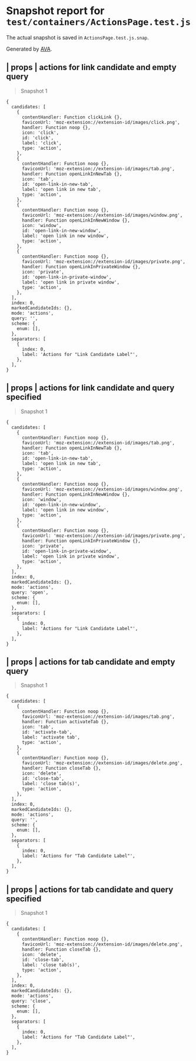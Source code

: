 # Snapshot report for `test/containers/ActionsPage.test.js`

The actual snapshot is saved in `ActionsPage.test.js.snap`.

Generated by [AVA](https://ava.li).

## <ActionsPage /> | props | actions for link candidate and empty query

> Snapshot 1

    {
      candidates: [
        {
          contentHandler: Function clickLink {},
          faviconUrl: 'moz-extension://extension-id/images/click.png',
          handler: Function noop {},
          icon: 'click',
          id: 'click',
          label: 'click',
          type: 'action',
        },
        {
          contentHandler: Function noop {},
          faviconUrl: 'moz-extension://extension-id/images/tab.png',
          handler: Function openLinkInNewTab {},
          icon: 'tab',
          id: 'open-link-in-new-tab',
          label: 'open link in new tab',
          type: 'action',
        },
        {
          contentHandler: Function noop {},
          faviconUrl: 'moz-extension://extension-id/images/window.png',
          handler: Function openLinkInNewWindow {},
          icon: 'window',
          id: 'open-link-in-new-window',
          label: 'open link in new window',
          type: 'action',
        },
        {
          contentHandler: Function noop {},
          faviconUrl: 'moz-extension://extension-id/images/private.png',
          handler: Function openLinkInPrivateWindow {},
          icon: 'private',
          id: 'open-link-in-private-window',
          label: 'open link in private window',
          type: 'action',
        },
      ],
      index: 0,
      markedCandidateIds: {},
      mode: 'actions',
      query: '',
      scheme: {
        enum: [],
      },
      separators: [
        {
          index: 0,
          label: 'Actions for "Link Candidate Label"',
        },
      ],
    }

## <ActionsPage /> | props | actions for link candidate and query specified

> Snapshot 1

    {
      candidates: [
        {
          contentHandler: Function noop {},
          faviconUrl: 'moz-extension://extension-id/images/tab.png',
          handler: Function openLinkInNewTab {},
          icon: 'tab',
          id: 'open-link-in-new-tab',
          label: 'open link in new tab',
          type: 'action',
        },
        {
          contentHandler: Function noop {},
          faviconUrl: 'moz-extension://extension-id/images/window.png',
          handler: Function openLinkInNewWindow {},
          icon: 'window',
          id: 'open-link-in-new-window',
          label: 'open link in new window',
          type: 'action',
        },
        {
          contentHandler: Function noop {},
          faviconUrl: 'moz-extension://extension-id/images/private.png',
          handler: Function openLinkInPrivateWindow {},
          icon: 'private',
          id: 'open-link-in-private-window',
          label: 'open link in private window',
          type: 'action',
        },
      ],
      index: 0,
      markedCandidateIds: {},
      mode: 'actions',
      query: 'open',
      scheme: {
        enum: [],
      },
      separators: [
        {
          index: 0,
          label: 'Actions for "Link Candidate Label"',
        },
      ],
    }

## <ActionsPage /> | props | actions for tab candidate and empty query

> Snapshot 1

    {
      candidates: [
        {
          contentHandler: Function noop {},
          faviconUrl: 'moz-extension://extension-id/images/tab.png',
          handler: Function activateTab {},
          icon: 'tab',
          id: 'activate-tab',
          label: 'activate tab',
          type: 'action',
        },
        {
          contentHandler: Function noop {},
          faviconUrl: 'moz-extension://extension-id/images/delete.png',
          handler: Function closeTab {},
          icon: 'delete',
          id: 'close-tab',
          label: 'close tab(s)',
          type: 'action',
        },
      ],
      index: 0,
      markedCandidateIds: {},
      mode: 'actions',
      query: '',
      scheme: {
        enum: [],
      },
      separators: [
        {
          index: 0,
          label: 'Actions for "Tab Candidate Label"',
        },
      ],
    }

## <ActionsPage /> | props | actions for tab candidate and query specified

> Snapshot 1

    {
      candidates: [
        {
          contentHandler: Function noop {},
          faviconUrl: 'moz-extension://extension-id/images/delete.png',
          handler: Function closeTab {},
          icon: 'delete',
          id: 'close-tab',
          label: 'close tab(s)',
          type: 'action',
        },
      ],
      index: 0,
      markedCandidateIds: {},
      mode: 'actions',
      query: 'close',
      scheme: {
        enum: [],
      },
      separators: [
        {
          index: 0,
          label: 'Actions for "Tab Candidate Label"',
        },
      ],
    }
